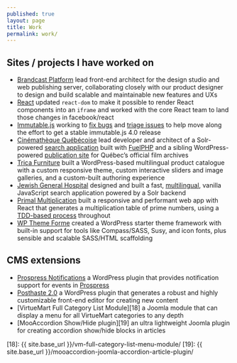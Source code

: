 ```yaml
---
published: true
layout: page
title: Work
permalink: work/
---
```


## Sites / projects I have worked on

* [Brandcast Platform][] lead front-end architect for the design studio and web publishing server, collaborating closely with our product designer to design and build scalable and maintainable new features and UXs
* [React][] updated `react-dom` to make it possible to render React components into an `iframe` and worked with the core React team to land those changes in facebook/react
* [Immutable.js][] working to [fix bugs][immutable.js prs] and [triage issues][immutable.js issues] to help move along the effort to get a stable immutable.js 4.0 release
* [Cinémathèque Québécoise][cq] lead developer and architect of a Solr-powered [search application][cqrecherche] built with [FuelPHP][] and a sibling WordPress-powered [publication site][cq] for Québec’s official film archives
* [Trica Furniture][] built a WordPress-based multilingual product catalogue with a custom responsive theme, custom interactive sliders and image galleries, and a custom-built authoring experience
* [Jewish General Hospital][jgh] designed and built a fast, [multilingual][jghfr], vanilla JavaScript search application powered by a Solr backend
* [Primal Multiplication][] built a responsive and performant web app with React that generates a multiplication table of prime numbers, using a [TDD-based process][primal-multiplication-tdd] throughout
* [WP Theme Forme][] created a WordPress starter theme framework with built-in support for tools like Compass/SASS, Susy, and icon fonts, plus sensible and scalable SASS/HTML scaffolding

[brandcast platform]: https://app.brandcast.io/signup/
[react]: https://github.com/facebook/react/pull/12037
[immutable.js]: https://github.com/immutable-js/immutable-js/
[immutable.js prs]: https://github.com/immutable-js/immutable-js/pulls?q=is%3Apr+author%3Aacusti
[immutable.js issues]: https://github.com/immutable-js/immutable-js/issues/1494
[cq]: http://collections.cinematheque.qc.ca/ "Collections en ligne | La Cinémathèque québécoise"
[cqrecherche]: http://collections.cinematheque.qc.ca/recherche/ "Recherche collections | La Cinémathèque québécoise"
[trica furniture]: http://www.tricafurniture.com/
[fuelphp]: http://www.fuelphp.com/ "A CodeIgniter-like PHP5+ MVC framework"
[jgh]: http://pen.jgh.ca/search/en/
[jghfr]: http://pen.jgh.ca/search/fr/
[primal multiplication]: https://github.com/acusti/primal-multiplication		
[primal-multiplication-tdd]: https://github.com/acusti/primal-multiplication/commits/master
[wp theme forme]: https://github.com/acusti/WP-Theme-Forme

## CMS extensions

* [Prospress Notifications][15] a WordPress plugin that provides notification support for events in [Prospress][16]
* [Posthaste 2.0][17] a WordPress plugin that generates a robust and highly customizable front-end editor for creating new content
* [VirtueMart Full Category List Module][18] a Joomla module that can display a menu for all VirtueMart categories to any depth
* [MooAccordion Show/Hide plugin][19] an ultra lightweight Joomla plugin for creating accordion show/hide blocks in articles

[15]: https://github.com/acusti/pp-notifications
[16]: http://prospress.org/
[17]: https://github.com/acusti/posthaste
[18]: {{ site.base_url }}/vm-full-category-list-menu-module/
[19]: {{ site.base_url }}/mooaccordion-joomla-accordion-article-plugin/
